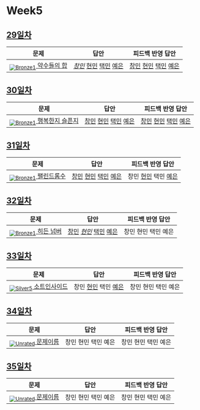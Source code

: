 [Unrated]: https://user-images.githubusercontent.com/33937365/126247607-85783912-c11a-4d50-ac36-8cc7dcb75cd2.png
[Bronze5]: https://user-images.githubusercontent.com/33937365/126247611-e362d727-17a4-4737-a232-5827e185ab7c.png
[Bronze4]: https://user-images.githubusercontent.com/33937365/126247612-89cbc675-e1d4-43a2-950b-1cb014dca697.png
[Bronze3]: https://user-images.githubusercontent.com/33937365/126247613-b8408610-7bc4-40f8-804f-a30a45ddbb68.png
[Bronze2]: https://user-images.githubusercontent.com/33937365/126247614-d85dc6ff-a520-4c00-82bd-eb593b156bd8.png
[Bronze1]: https://user-images.githubusercontent.com/33937365/126247616-04b2ab30-9891-4b7b-8cb4-38e99b97e834.png
[Silver5]: https://user-images.githubusercontent.com/33937365/126247618-38c5c905-672b-4d75-808e-8a7d45ea577d.png
[Silver4]: https://user-images.githubusercontent.com/33937365/126247620-ba2d1b96-b0aa-4b88-80c5-71569c69bbc3.png
[Silver3]: https://user-images.githubusercontent.com/33937365/126247621-1b55b7f4-3a79-4348-8a63-f00c1813853e.png
[Silver2]: https://user-images.githubusercontent.com/33937365/126247622-a83b30a9-6618-4593-b775-6f6730afd3f6.png
[Silver1]: https://user-images.githubusercontent.com/33937365/126247625-8d82f8ab-6f95-4ef8-a243-be31f548596e.png

# Week5

## [29일차](Day29)

| 문제                 | 답안 | 피드백 반영 답안 |
| -------------------- | ---- | ---------------- |
| [<sub>![Bronze1]</sub> 약수들의 합](https://www.acmicpc.net/problem/9506) | *[창민](Day29/kcm_9506.java)* [현민](Day29/shm_9506.java) [택민](Day29/jtm_9506.java) [예은](Day29/lye_9506.py) | [창민](Day29/kcm_9506.java) [현민](Day29/shm_9506_fb.java) [택민](Day29/jtm_fb_9506.java) [예은](Day29/lye_9506.py)             |

## [30일차](Day30)

| 문제                 | 답안 | 피드백 반영 답안 |
| -------------------- | ---- | ---------------- |
| [<sub>![Bronze1]</sub> 행복한지 슬픈지](https://www.acmicpc.net/problem/10769) | [창민](Day30/kcm_10769.java) [현민](Day30/shm_10769.java) [택민](Day30/jtm_10769.java) [예은](Day30/lye_10769.py) | [창민](Day30/kcm_10769.java) [현민](Day30/shm_10769.java) [택민](Day30/jtm_fb_10769.java) [예은](Day30/lye_10769.py)          |

## [31일차](Day31)

| 문제                 | 답안 | 피드백 반영 답안 |
| -------------------- | ---- | ---------------- |
| [<sub>![Bronze1]</sub> 팰린드롬수](https://www.acmicpc.net/problem/1259) | [창민](Day31/kcm_1259.java) [현민](Day31/shm_1259.java) [택민](Day31/jtm_1259.java) [예은](Day31/lye_1259.py) | 창민 [현민](Day31/shm_1259.java) 택민 [예은](Day31/lye_1259.py)             |

## [32일차](Day32)

| 문제                 | 답안 | 피드백 반영 답안 |
| -------------------- | ---- | ---------------- |
| [<sub>![Bronze1]</sub> 히든 넘버](https://www.acmicpc.net/problem/8595) | [창민](Day32/kcm_8595.java) *[현민](Day32/shm_8595.java)* [택민](Day32/jtm_8595.java) [예은](Day32/lye_8595.py) | 창민 현민 택민 예은             |

## [33일차](Day33)

| 문제                 | 답안 | 피드백 반영 답안 |
| -------------------- | ---- | ---------------- |
| [<sub>![Silver5]</sub> 소트인사이드](https://www.acmicpc.net/problem/1427) | 창민 [현민](Day33/shm_1427.java) 택민 [예은](Day33/lye_1427.py) | 창민 현민 택민 예은             |

## [34일차](Day34)

| 문제                 | 답안 | 피드백 반영 답안 |
| -------------------- | ---- | ---------------- |
| [<sub>![Unrated]</sub> 문제이름](문제링크) | 창민 현민 택민 예은 | 창민 현민 택민 예은             |

## [35일차](Day35)

| 문제                 | 답안 | 피드백 반영 답안 |
| -------------------- | ---- | ---------------- |
| [<sub>![Unrated]</sub> 문제이름](문제링크) | 창민 현민 택민 예은 | 창민 현민 택민 예은             |
